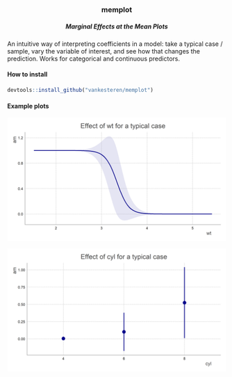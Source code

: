 <p align="center">
  <h3 align="center">memplot</h3>
  <h5 align="center">Marginal Effects at the Mean Plots</h5>
</p>

An intuitive way of interpreting coefficients in a model: take a 
typical case / sample, vary the variable of interest, and see how that changes 
the prediction. Works for categorical and continuous predictors.

#### How to install
```r
devtools::install_github("vankesteren/memplot")
```

#### Example plots
![qsec](img/wt.png)

![cyl](img/cyl.png)
